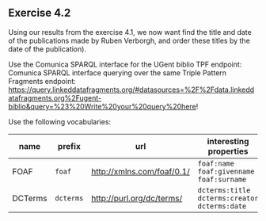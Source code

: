 ## Exercise 4.2

Using our results from the exercise 4.1, we now want find the title and date of the publications made by Ruben Verborgh, and order these titles by the date of the publication).

Use the Comunica SPARQL interface for the UGent biblio TPF endpoint:
Comunica SPARQL interface querying over the same Triple Pattern Fragments endpoint:
https://query.linkeddatafragments.org/#datasources=%2F%2Fdata.linkeddatafragments.org%2Fugent-biblio&query=%23%20Write%20your%20query%20here!


Use the following vocabularies:

| name    | prefix    | url                        | interesting properties                           | site                                                              |
|---------|-----------|----------------------------|--------------------------------------------------|-------------------------------------------------------------------|
| FOAF    | `foaf`    | http://xmlns.com/foaf/0.1/ | `foaf:name` `foaf:givenname` `foaf:surname`      | http://xmlns.com/foaf/0.1/                                        |
| DCTerms | `dcterms` | http://purl.org/dc/terms/  | `dcterms:title` `dcterms:creator` `dcterms:date` | https://www.dublincore.org/specifications/dublin-core/dcmi-terms/ |

